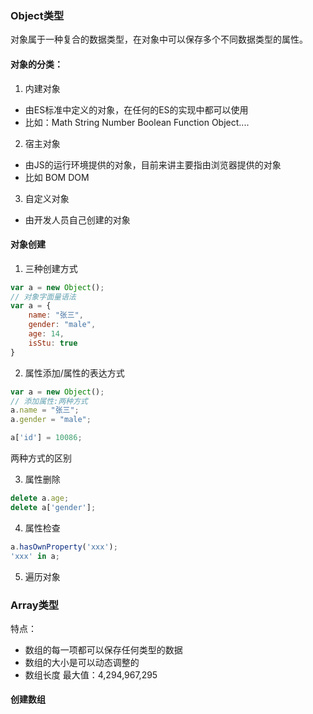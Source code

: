  ### Object类型
 
 对象属于一种复合的数据类型，在对象中可以保存多个不同数据类型的属性。
 
 #### 对象的分类：
1. 内建对象
- 由ES标准中定义的对象，在任何的ES的实现中都可以使用
- 比如：Math String Number Boolean Function Object....
2. 宿主对象
- 由JS的运行环境提供的对象，目前来讲主要指由浏览器提供的对象
- 比如 BOM DOM
3. 自定义对象
- 由开发人员自己创建的对象  

#### 对象创建
1. 三种创建方式

```javascript
var a = new Object();
// 对象字面量语法
var a = {
    name: "张三",
    gender: "male",
    age: 14,
    isStu: true
}
```

2. 属性添加/属性的表达方式
   
```javascript
var a = new Object();
// 添加属性:两种方式
a.name = "张三";
a.gender = "male";

a['id'] = 10086; 
```
两种方式的区别

3. 属性删除  
 
```javascript
delete a.age;  
delete a['gender'];
```
4. 属性检查

```javascript
a.hasOwnProperty('xxx');
'xxx' in a;
```
5. 遍历对象


### Array类型

特点：   
* 数组的每一项都可以保存任何类型的数据
* 数组的大小是可以动态调整的
* 数组长度 最大值：4,294,967,295
  
#### 创建数组
